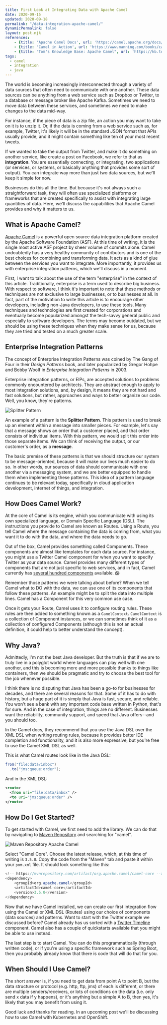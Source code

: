 ```yaml
---
title: First Look at Integrating Data with Apache Camel
date: 2020-09-15
updated: 2020-09-18
permalink: "/data-integration-apache-camel/"
dynamicPermalink: false
layout: post.njk
references:
    - {title: 'Apache Camel Docs', url: 'https://camel.apache.org/docs/'}
    - {title: 'Camel in Action', url: 'https://www.manning.com/books/camel-in-action', note: 'by Claus Ibsen and Jonathan Anstey'}
    - {title: "Tom's Knowledge Base: Apache Camel", url: 'https://kb.tomd.xyz/camel.html'}
tags:
  - camel
  - integration
  - java
---
```


The world is becoming increasingly interconnected through a variety of data sources that often need to communicate with one another. These data sources can be anything from a web service such as Dropbox or Twitter, to a database or message broker like Apache Kafka. Sometimes we need to move data between these services, and sometimes we need to make changes to the data mid-way.

For instance, if the piece of data is a zip file, an action you may want to take on it is to unzip it. Or, if the data is coming from a web service such as, for example, Twitter, it's likely it will be in the standard JSON format that APIs usually provide, and it might contain something like ten of your most recent tweets.

If we wanted to take the output from Twitter, and make it do something on another service, like create a post on Facebook, we refer to that as **integration**. You are essentially connecting, or integrating, two applications (or services, or systems, or basically anything that provides some sort of output). You can integrate way more than just two data sources, but we'll keep it simple for now.

Businesses do this all the time. But because it's not always such a straightforward task, they will often use specialized platforms or frameworks that are created specifically to assist with integrating large quantities of data. Here, we'll discuss the capabilities that Apache Camel provides and why it matters to us.

## What is Apache Camel?
[Apache Camel](https://camel.apache.org/) is a powerful open source data integration platform created by the Apache Software Foundation (ASF). At this time of writing, it is the single most active ASF project by sheer volume of commits alone. Camel undoubtedly has a very healthy community of contributors and is one of the best choices for combining and transforming data. It acts as a kind of glue between the services you want to integrate. More importantly, it provides us with enterprise integration patterns, which we'll discuss in a moment.

First, I want to talk about the use of the term "enterprise" in the context of this article. Traditionally, enterprise is a term used to describe big business. With respect to software, I think it's important to note that these methods or techniques are not exclusive to large businesses, or to businesses at all. In fact, part of the motivation to write this article is to encourage other developers, including non-Java developers, to use these tools. Many techniques and technologies are first created for corporations and eventually become popularized amongst the tech-savvy general public and especially to software developers. The terms may become outdated, but we should be using these techniques when they make sense for us, because they are tried and tested on a much greater scale. 

## Enterprise Integration Patterns
The concept of Enterprise Integration Patterns was coined by The Gang of Four in their _Design Patterns_ book, and later popularized by Gregor Hohpe and Bobby Woolf in _Enterprise Integration Patterns_ in 2003.

Enterprise integration patterns, or EIPs, are accepted solutions to problems commonly encountered by architects. They are abstract enough to apply to most integration solutions, and, by design, it means they are not hard and fast solutions, but rather, approaches and ways to better organize our code. Well, you know, they're patterns.

<img src="/img/post/2020-09-15-SplitterComponentCamel.gif" alt="Splitter Pattern" style="background-color: white"/>

An example of a pattern is the **Splitter Pattern**. This pattern is used to break up an element within a message into smaller pieces. For example, let's say that a message shows an order that a customer placed, and that order consists of individual items. With this pattern, we would split this order into those separate items. We can think of receiving the output, or our customer's order, as a **message**.

The basic premise of these patterns is that we should structure our system to be message-oriented, because it will make our lives much easier to do so. In other words, our sources of data should communicate with one another via a messaging system, and we are better equipped to handle them when implementing these patterns. This idea of a pattern language continues to be relevant today, specifically in cloud application development, internet of things, and integration.

## How Does Camel Work?

At the core of Camel is its engine, which you communicate with using its own specialized language, or Domain Specific Language (DSL). The instructions you provide to Camel are known as Routes. Using a Route, you tell Camel where the message containing the data is coming from, what you want it to do with the data, and where the data needs to go.

Out of the box, Camel provides something called Components. These components are almost like templates for each data source. For instance, you might use a Twitter Camel component for when you want to specify Twitter as your data source. Camel provides many different types of components that are not just specific to web services, and in fact, Camel currently has [several hundred components](https://camel.apache.org/components/latest/) available. 😱

Remember those patterns we were talking about before? When we tell Camel what to DO with the data, we can use one of its components that follow these patterns. An example might be to split the data into multiple lines. Camel has a Component for this very common use case.

Once it gets your Route, Camel uses it to configure routing rules. These rules are then added to something known as a `CamelContext`. `CamelContext` is a collection of Component instances, or we can sometimes think of it as a collection of configured Components (although this is not an actual definition, it could help to better understand the concept).

## Why Java?

Admittedly, I'm not the best Java developer. But the truth is that if we are to truly live in a polyglot world where languages can play well with one another, and this is becoming more and more possible thanks to things like containers, then we should be pragmatic and try to choose the best tool for the job whenever possible.

I think there is no disputing that Java has been a go-to for businesses for decades, and there are several reasons for that. Some of it has to do with history, but a huge part of it is simply that Java is fast, secure, and reliable. You won't see a bank with any important code base written in Python, that's for sure. And in the case of integration, things are no different. Businesses want the reliability, community support, and speed that Java offers--and you should too.

In the Camel docs, they recommend that you use the Java DSL over the XML DSL when writing routing rules, because it provides better IDE completion and functionality, and it is also more expressive, but you're free to use the Camel XML DSL as well.

This is what Camel routes look like in the Java DSL:

```java
from("file:data/inbox")
  .to("jms:queue:order");
```

And in the XML DSL:

```xml
<route>
  <from uri="file:data/inbox" />
  <to uri="jms:queue:order" />
</route>
```


## How Do I Get Started?

To get started with Camel, we first need to add the library. We can do that by navigating to [Maven Repository](https://mvnrepository.com/search?q=camel) and searching for "camel".

![Maven Repository Apache Camel](/img/post/2020-09-15-maven.png)

Select "Camel Core". Choose the latest release, which, at this time of writing is `3.5.0`. Copy the code from the "Maven" tab and paste it within your `pom.xml` file. It should look something like this:

```java
<!-- https://mvnrepository.com/artifact/org.apache.camel/camel-core -->
<dependency>
    <groupId>org.apache.camel</groupId>
    <artifactId>camel-core</artifactId>
    <version>3.5.0</version>
</dependency>
```

Now that we have Camel installed, we can create our first integration flow using the Camel or XML DSL (Routes) using our choice of components (data sources) and patterns. Want to start with the Twitter example we discussed before? Camel already has us sorted with a [Twitter Timeline](https://camel.apache.org/components/latest/twitter-timeline-component.html) component. Camel also has a couple of quickstarts available that you might be able to use instead.

The last step is to start Camel. You can do this programmatically (through written code), or if you're using a specific framework such as Spring Boot, then you probably already know that there is code that will do that for you.


## When Should I Use Camel?

The short answer is, if you need to get data from point A to point B, but the data structure or protocol (e.g. http, ftp, jms) of each is different, or there are multiple senders/receivers, or lots of conditions on the data (i.e. only send x data if y happens), or it's anything but a simple A to B, then yes, it's likely that you may benefit from using it.

Good luck and thanks for reading. In an upcoming post we'll be discussing how to use Camel with Kubernetes and OpenShift.

 
